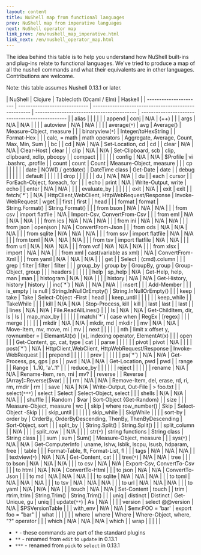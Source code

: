 ```yaml
---
layout: content
title: NuShell map from functional languages
prev: NuShell map from imperative languages 
next: NuShell operator map
link_prev: /en/nushell_map_imperative.html
link_next: /en/nushell_operator_map.html 
---
```


The idea behind this table is to help you understand how NuShell built-ins and plug-ins relate to functional languages. We've tried to produce a map of all the nushell commands and what their equivalents are in other languages. Contributions are welcome.

Note: this table assumes Nushell 0.13.1 or later.


| NuShell                | Clojure                       | Tablecloth (Ocaml / Elm)                             | Haskell                                    |
| ---------------------- | ----------------------------- | ---------------------------------------------------- | ------------------------------------------ | ----------------------------------------------- |
| alias                  |                               |                                                      |                                            |                                                 |
| append                 | conj                          | N/A                                                  | (++)                                       |                                                 |
| args                   | N/A                           | N/A                                                  |                                            |                                                 |
| autoview               | N/A                           | N/A                                                  |                                            |                                                 |
| average(`*`)           | avg                           | Average()                                            | Measure-Object, measure                    |                                                 |
| binaryview(`*`)        | Integer/toHexString           |                                                      | Format-Hex                                 |                                                 |
| calc, = math           | math operators                | Aggregate, Average, Count, Max, Min, Sum             |                                            | bc                                              |
| cd                     | N/A                           | N/A                                                  | Set-Location, cd                           | cd                                              |
| clear                  | N/A                           | N/A                                                  | Clear-Host                                 | clear                                           |
| clip                   | N/A                           | N/A                                                  | Set-Clipboard, scb                         | clip, clipboard, xclip, pbcopy                  |
| compact                |                               |                                                      |                                            |                                                 |
| config                 | N/A                           | N/A                                                  | $Profile                                   | vi .bashrc, .profile                            |
| count                  | count                         | Count                                                | Measure-Object, measure                    |                                                 |
| cp                     |                               |                                                      |                                            |                                                 |
| date                   | NOW() / getdate()             | DateTime class                                       | Get-Date                                   | date                                            |
| debug                  |                               |                                                      |                                            |                                                 |
| default                |                               |                                                      |                                            |                                                 |
| drop                   |                               |                                                      |                                            |                                                 |
| du                     | N/A                           | N/A                                                  |                                            | du                                              |
| each                   | cursor                        |                                                      | ForEach-Object, foreach, for               |                                                 |
| echo                   | print                         | N/A                                                  | Write-Output, write                        | echo                                            |
| enter                  | N/A                           | N/A                                                  |                                            |                                                 |
| evaluate_by            |                               |                                                      |                                            |                                                 |
| exit                   | N/A                           |                                                      | exit                                       | exit                                            |
| fetch(`*`)             | N/A                           | HttpClient,WebClient, HttpWebRequest/Response        | Invoke-WebRequest                          | wget                                            |
| first                  | first                         |                                                      | head                                       |                                                 |
| format                 | format                        | String.Format()                                      | String.Format()                            |                                                 |
| from bson              | N/A                           | N/A                                                  | N/A                                        |                                                 |
| from csv               | import flatfile               | N/A                                                  | Import-Csv, ConvertFrom-Csv                |                                                 |
| from eml               | N/A                           | N/A                                                  | N/A                                        |                                                 |
| from ics               | N/A                           | N/A                                                  | N/A                                        |                                                 |
| from ini               | N/A                           | N/A                                                  | N/A                                        |                                                 |
| from json              | openjson                      | N/A                                                  | ConvertFrom-Json                           |                                                 |
| from ods               | N/A                           | N/A                                                  | N/A                                        |                                                 |
| from sqlite            | N/A                           | N/A                                                  | N/A                                        |                                                 |
| from ssv               | import flatfile               | N/A                                                  | N/A                                        |                                                 |
| from toml              | N/A                           | N/A                                                  | N/A                                        |                                                 |
| from tsv               | import flatfile               | N/A                                                  | N/A                                        |                                                 |
| from url               | N/A                           | N/A                                                  | N/A                                        |                                                 |
| from vcf               | N/A                           | N/A                                                  | N/A                                        |                                                 |
| from xlsx              | import                        | N/A                                                  | N/A                                        |                                                 |
| from xml               | cast(variable as xml)         | N/A                                                  | ConvertFrom-Xml                            |                                                 |
| from yaml              | N/A                           | N/A                                                  | N/A                                        |                                                 |
| get                    |                               | Select                                               | (cmd).column                               |                                                 |
| grep                   | filter                        | filter                                               | filter                                     |                                                 |
| group_by               | group by                      | GroupBy, group                                       | Group-Object, group                        |                                                 |
| headers                |                               |                                                      |                                            |                                                 |
| help                   | sp_help                       | N/A                                                  | Get-Help, help, man                        | man                                             |
| histogram              | N/A                           | N/A                                                  |                                            |                                                 |
| history                | N/A                           | N/A                                                  | Get-History, history                       | history                                         |
| inc(`*`)               | N/A                           |                                                      | N/A                                        | N/A                                             |
| insert                 |                               |                                                      | Add-Member                                 |                                                 |
| is_empty               | is null                       | String.InNullOrEmpty()                               | String.InNullOrEmpty()                     |                                                 |
| keep                   | take                          | Take                                                 | Select-Object -First                       | head                                            |
| keep_until             |                               |                                                      |                                            |                                                 |
| keep_while             |                               | TakeWhile                                            |                                            |                                                 |
| kill                   | N/A                           | N/A                                                  | Stop-Process, kill                         | kill                                            |
| last                   | last                          |                                                      | last                                       |                                                 |
| lines                  | N/A                           | N/A                                                  | File.ReadAllLines()                        |                                                 |
| ls                     | N/A                           | N/A                                                  | Get-ChildItem, dir, ls                     | ls                                              |
| map_max_by             |                               |                                                      |                                            |                                                 |
| match(`*`)             | case when                     | RegEx                                                | [regex]                                    |                                                 |
| merge                  |                               |                                                      |                                            |                                                 |
| mkdir                  | N/A                           | N/A                                                  | mkdir, md                                  | mkdir                                           |
| mv                     | N/A                           | N/A                                                  | Move-Item, mv, move, mi                    | mv                                              |
| next                   |                               |                                                      |                                            |                                                 |
| nth                    | limit x offset y, rownumber = | ElemantAt(x)                                         | [x], indexing operator, ElementAt(x)       |                                                 |
| open                   |                               |                                                      | Get-Content, gc, cat, type                 | cat                                             |
| parse                  |                               |                                                      |                                            |                                                 |
| pivot                  | pivot                         | N/A                                                  |                                            |                                                 |
| post(`*`)              | N/A                           | HttpClient,WebClient, HttpWebRequest/Response        | Invoke-WebRequest                          |                                                 |
| prepend                |                               |                                                      |                                            |                                                 |
| prev                   |                               |                                                      |                                            |                                                 |
| ps(`*`)                | N/A                           | N/A                                                  | Get-Process, ps, gps                       | ps                                              |
| pwd                    | N/A                           | N/A                                                  | Get-Location, pwd                          | pwd                                             |
| range                  |                               | Range                                                | 1..10, 'a'..'f'                            |                                                 |
| reduce_by              |                               |                                                      |                                            |                                                 |
| reject                 |                               |                                                      |                                            |                                                 |
| rename                 | N/A                           | N/A                                                  | Rename-Item, ren, rni                      | mv?                                             |
| reverse                |                               | Reverse                                              | [Array]::Reverse($var)                     |                                                 |
| rm                     | N/A                           | N/A                                                  | Remove-Item, del, erase, rd, ri, rm, rmdir | rm                                              |
| save                   | N/A                           | N/A                                                  | Write-Output, Out-File                     | > foo.txt                                       |
| select(`***`)          | select                        | Select                                               | Select-Object, select                      |                                                 |
| shells                 | N/A                           | N/A                                                  | N/A                                        |                                                 |
| shuffle                |                               | Random                                               | $var                                       | Sort-Object {Get-Random}                        |
| size                   |                               |                                                      | Measure-Object, measure                    | wc                                              |
| skip                   | where row_number()            | Skip                                                 | Select-Object -Skip                        |                                                 |
| skip_until             |                               |                                                      |                                            |                                                 |
| skip_while             |                               | SkipWhile                                            |                                            |                                                 |
| sort-by                | order by                      | OrderBy, OrderByDescending, ThenBy, ThenByDescending | Sort-Object, sort                          |                                                 |
| split_by               |                               | String.Split()                                       | String.Split()                             |                                                 |
| split_column           |                               | N/A                                                  |                                            |                                                 |
| split_row              |                               | N/A                                                  |                                            |                                                 |
| str(`*`)               | string functions              | String class                                         | String class                               |                                                 |
| sum                    | sum                           | Sum()                                                | Measure-Object, measure                    |                                                 |
| sys(`*`)               | N/A                           | N/A                                                  | Get-ComputerInfo                           | uname, lshw, lsblk, lscpu, lsusb, hdparam, free |
| table                  |                               |                                                      | Format-Table, ft, Format-List, fl          |                                                 |
| tags                   | N/A                           | N/A                                                  | N/A                                        |                                                 |
| textview(`*`)          | N/A                           | N/A                                                  | Get-Content, cat                           |                                                 |
| tree(`*`)              | N/A                           | N/A                                                  | tree                                       |                                                 |
| to bson                | N/A                           | N/A                                                  | N/A                                        |                                                 |
| to csv                 | N/A                           | N/A                                                  | Export-Csv, ConvertTo-Csv                  |                                                 |
| to html                | N/A                           | N/A                                                  | ConvertTo-Html                             |                                                 |
| to json                | N/A                           | N/A                                                  | ConvertTo-Json                             |                                                 |
| to md                  | N/A                           | N/A                                                  | N/A                                        |                                                 |
| to sqlite              | N/A                           | N/A                                                  | N/A                                        |                                                 |
| to toml                | N/A                           | N/A                                                  | N/A                                        |                                                 |
| to tsv                 | N/A                           | N/A                                                  | N/A                                        |                                                 |
| to url                 | N/A                           | N/A                                                  | N/A                                        |                                                 |
| to yaml                | N/A                           | N/A                                                  | N/A                                        |                                                 |
| touch                  | N/A                           | N/A                                                  | Set-Content                                | touch                                           |
| trim                   | rtrim,ltrim                   | String.Trim()                                        | String.Trim()                              |                                                 |
| uniq                   | distinct                      | Distinct                                             | Get-Unique, gu                             | uniq                                            |
| update(`**`)           | As                            | N/A                                                  |                                            |                                                 |
| version                | select @@version              | N/A                                                  | $PSVersionTable                            |                                                 |
| with_env               | N/A                           | N/A                                                  | $env:FOO = 'bar'                           | export foo = "bar"                              |
| what                   |                               |                                                      |                                            |                                                 |
| where                  | where                         | Where                                                | Where-Object, where, "?" operator          |                                                 |
| which                  | N/A                           | N/A                                                  | N/A                                        | which                                           |
| wrap                   |                               |                                                      |                                            |                                                 |

* `*` - these commands are part of the standard plugins
* `**` - renamed from `edit` to `update` in 0.13.1
* `***` - renamed from `pick` to `select` in 0.13.1
